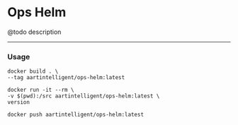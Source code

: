 # Ops Helm

@todo description

---

### Usage

```shell
docker build . \
--tag aartintelligent/ops-helm:latest
```

```shell
docker run -it --rm \
-v $(pwd):/src aartintelligent/ops-helm:latest \
version
```

```shell
docker push aartintelligent/ops-helm:latest
```
